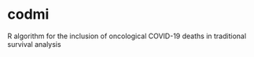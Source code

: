 # codmi
R algorithm for the inclusion of oncological COVID-19 deaths in traditional survival analysis
